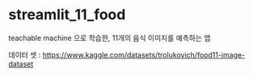 # streamlit_11_food

teachable machine 으로 학습한, 11개의 음식 이미지를 예측하는 앱

데이터 셋 : https://www.kaggle.com/datasets/trolukovich/food11-image-dataset
